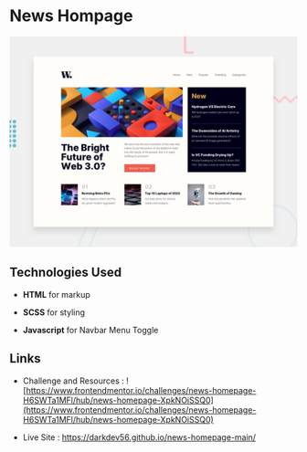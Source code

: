 # News Hompage

![Design preview for the News Homepage coding challenge](./design/desktop-preview.jpg)

## Technologies Used

- **HTML** for markup

- **SCSS** for styling

- **Javascript** for Navbar Menu Toggle

## Links

- Challenge and Resources : ![https://www.frontendmentor.io/challenges/news-homepage-H6SWTa1MFl/hub/news-homepage-XpkNOiSSQ0](https://www.frontendmentor.io/challenges/news-homepage-H6SWTa1MFl/hub/news-homepage-XpkNOiSSQ0)

- Live Site : https://darkdev56.github.io/news-homepage-main/

